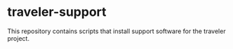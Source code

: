 # traveler-support
This repository contains scripts that install support software for the traveler project. 
